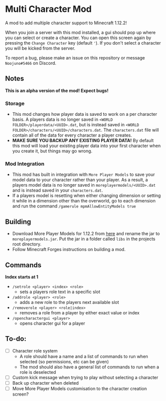 # Multi Character Mod
A mod to add multiple character support to Minecraft 1.12.2!

When you join a server with this mod installed, a gui should pop up where you can select or create a character. You can open this screen again by pressing the `Change Character` key (default `'`). If you don't select a character you will be kicked from the server.

To report a bug, please make an issue on this repository or message `Noojuno#5466` on Discord.

## Notes

**This is an alpha version of the mod! Expect bugs!**

### Storage
- This mod changes how player data is saved to work on a per character basis. A players data is no longer saved in `<WORLD FOLDER>/playerdata/<UUID>.dat`, but is instead saved in `<WORLD FOLDER>/characters/<UUID>/characters.dat`. The `characters.dat` file will contain all of the data for every character a player creates.
- **MAKE SURE YOU BACKUP ANY EXISTING PLAYER DATA!** By default this mod will load your existing player data into your first character when you create it, but things may go wrong.

### Mod Integration
- This mod has built in integration with `More Player Models` to save your model data to your character rather than your player. As a result, a players model data is no longer saved in `moreplayermodels/<UUID>.dat` and is instead saved in your `characters.dat`.
- If a players model is resetting when either changing dimension or setting it while in a dimension other than the overworld, go to each dimension and run the command `/gamerule mpmAllowEntityModels true`

## Building
- Download More Player Models for 1.12.2 from [here](https://www.curseforge.com/minecraft/mc-mods/more-player-models) and rename the jar to `moreplayermodels.jar`. Put the jar in a folder called `libs` in the projects root directory.
- Follow Minecraft Forges instructions on building a mod.

## Commands
**Index starts at 1**
- `/setrole <player> <index> <role>`
    - sets a players role text in a specific slot
- `/addrole <player> <role>`
    - adds a new role to the players next available slot
- `/removerole <player> <role|index>`
    - removes a role from a player by either exact value or index
- `/opencharactergui <player>`
    - opens character gui for a player

## To-do:
- [ ] Character role system
    - A role should have a name and a list of commands to run when selected (so permissions, etc can be given)
    - The mod should also have a general list of commands to run when a role is deselected
- [ ] Custom kick message when trying to play without selecting a character
- [ ] Back up character when deleted
- [ ] Move More Player Models customisation to the character creation screen?
